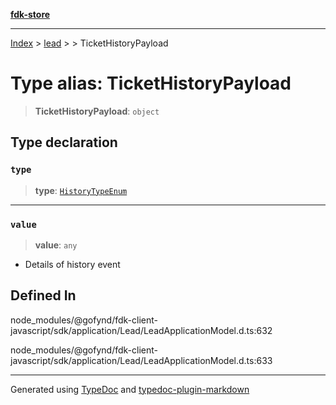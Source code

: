 [**fdk-store**](../../../README.md)
***

[Index](../../../API.md) > [lead](../../README.md) > [<internal>](../README.md) > TicketHistoryPayload

# Type alias: TicketHistoryPayload

> **TicketHistoryPayload**: `object`

## Type declaration

### `type`

> **type**: [`HistoryTypeEnum`](type-alias.HistoryTypeEnum.md)

***

### `value`

> **value**: `any`

- Details of history event

## Defined In

node\_modules/@gofynd/fdk-client-javascript/sdk/application/Lead/LeadApplicationModel.d.ts:632

node\_modules/@gofynd/fdk-client-javascript/sdk/application/Lead/LeadApplicationModel.d.ts:633

***
Generated using [TypeDoc](https://typedoc.org/) and [typedoc-plugin-markdown](https://www.npmjs.com/package/typedoc-plugin-markdown)
